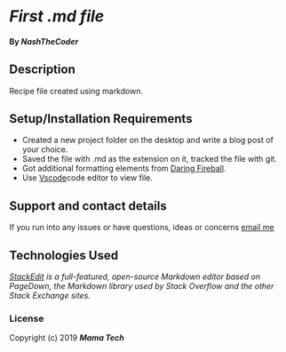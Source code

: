 # _First .md file_

#### By _**NashTheCoder**_

## Description

Recipe file created using markdown.

## Setup/Installation Requirements

* Created a new project folder on the desktop and write a blog post of your choice. 
* Saved the file with .md as the extension on it, tracked the file with git.
* Got additional formatting elements from [Daring Fireball](https://daringfireball.net/projects/markdown/syntax).
* Use [Vscode](https://code.visualstudio.com/)code editor to view file. 

## Support and contact details

If you run into any issues or have questions, ideas or concerns [email me](chepkoech@mumlovestech.com)

## Technologies Used

_[StackEdit](https://stackedit.io/) is a full-featured, open-source Markdown editor based on PageDown, the Markdown library used by Stack Overflow and the other Stack Exchange sites._

### License

Copyright (c) 2019 **_Mama Tech_**
